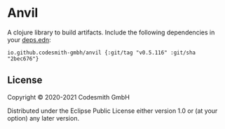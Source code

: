 # Anvil

A clojure library to build artifacts. Include the following dependencies in your
[deps.edn](https://clojure.org/reference/deps_and_cli):

```
io.github.codesmith-gmbh/anvil {:git/tag "v0.5.116" :git/sha "2bec676"}
```

## License

Copyright © 2020-2021 Codesmith GmbH

Distributed under the Eclipse Public License either version 1.0 or (at
your option) any later version.
